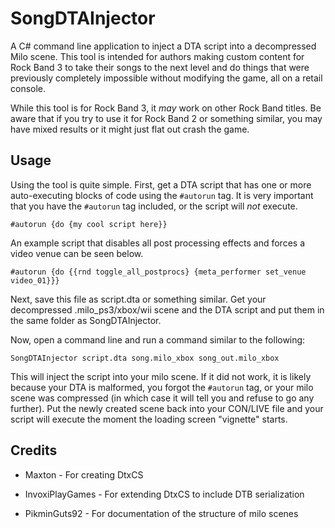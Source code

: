 # SongDTAInjector

A C# command line application to inject a DTA script into a decompressed Milo scene. This tool is intended for authors making custom content for Rock Band 3 to take their songs to the next level and do things that were previously completely impossible without modifying the game, all on a retail console.

While this tool is for Rock Band 3, it *may* work on other Rock Band titles. Be aware that if you try to use it for Rock Band 2 or something similar, you may have mixed results or it might just flat out crash the game.

## Usage

Using the tool is quite simple. First, get a DTA script that has one or more auto-executing blocks of code using the `#autorun` tag. It is very important that you have the `#autorun` tag included, or the script will *not* execute.

`#autorun {do {my cool script here}}`

An example script that disables all post processing effects and forces a video venue can be seen below.

`#autorun {do {{rnd toggle_all_postprocs} {meta_performer set_venue video_01}}}`

Next, save this file as script.dta or something similar. Get your decompressed .milo_ps3/xbox/wii scene and the DTA script and put them in the same folder as SongDTAInjector.

Now, open a command line and run a command similar to the following:

`SongDTAInjector script.dta song.milo_xbox song_out.milo_xbox`

This will inject the script into your milo scene. If it did not work, it is likely because your DTA is malformed, you forgot the `#autorun` tag, or your milo scene was compressed (in which case it will tell you and refuse to go any further). Put the newly created scene back into your CON/LIVE file and your script will execute the moment the loading screen "vignette" starts.



## Credits

* Maxton - For creating DtxCS

* InvoxiPlayGames - For extending DtxCS to include DTB serialization

* PikminGuts92 - For documentation of the structure of milo scenes


